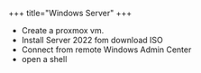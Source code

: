 +++
title="Windows Server"
+++

- Create a proxmox vm.  
- Install Server 2022 fom download ISO
- Connect from remote Windows Admin Center
- open a shell
 